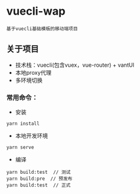 # vuecli-wap

    基于vuecli基础模板的移动端项目

## 关于项目

* 技术栈：vuecli(包含vuex，vue-router) + vantUI
* 本地proxy代理
* 多环境切换 

### 常用命令：

* 安装
```
yarn install
```
* 本地开发环境
```
yarn serve
```

* 编译
```
yarn build:test  // 测试
yarn build:pre  // 预发布
yarn build:test  // 正式
```

 
